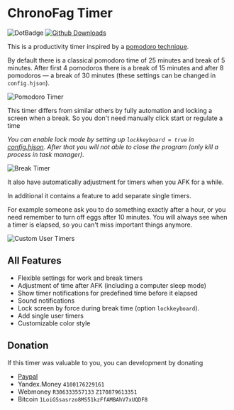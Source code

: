 # ChronoFag Timer

![DotBadge](http://rebornix.qiniudn.com/dotbadge.svg) [![Github Downloads](https://img.shields.io/github/downloads/HarpyWar/chronofag-timer/total.svg?maxAge=2592000)](https://github.com/HarpyWar/chronofag-timer/releases)

This is a productivity timer inspired by a [pomodoro technique](https://en.wikipedia.org/wiki/Pomodoro_Technique).

By default there is a classical pomodoro time of 25 minutes and break of 5 minutes. After first 4 pomodoros there is a break of 15 minutes and after 8 pomodoros &mdash; a break of 30 minutes (these settings can be changed in `config.hjson`).

![Pomodoro Timer](http://i.imgur.com/xfjKEBF.png)

This timer differs from similar others by fully automation and locking a screen when a break. So you don't need manually click start or regulate a time 

*You can enable lock mode by setting up `lockkeyboard = true` in [config.hjson](https://github.com/HarpyWar/chronofag-timer/blob/master/ChronoFagTimer/config.hjson#L128). After that you will not able to close the program (only kill a process in task manager).*

![Break Timer](http://i.imgur.com/2J7WDMd.png)

It also have automatically adjustment for timers when you AFK for a while.

In additional it contains a feature to add separate single timers. 

For example someone ask you to do something exactly after a hour, or you need remember to turn off eggs after 10 minutes. 
You will always see when a timer is elapsed, so you can't miss important things anymore.

![Custom User Timers](http://i.imgur.com/EB2czqP.png)

## All Features

* Flexible settings for work and break timers
* Adjustment of time after AFK (including a computer sleep mode)
* Show timer notifications for predefined time before it elapsed
* Sound notifications
* Lock screen by force during break time (option `lockkeyboard`). 
* Add single user timers
* Customizable color style


## Donation

If this timer was valuable to you, you can development by donating
* [Paypal](https://www.paypal.me/harpywar)
* Yandex.Money `4100176229161`
* Webmoney  `R306333557133` `Z170879613351`
* Bitcoin `1LoiGSsasrzo8MS51kzFfAMBAhV7xUQDF8`
